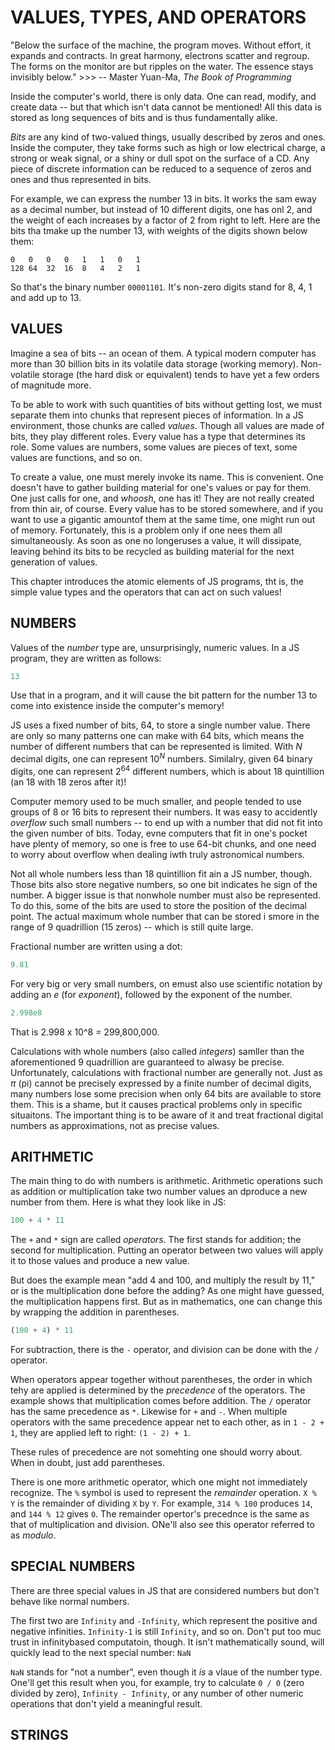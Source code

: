 # VALUES, TYPES, AND OPERATORS

"Below the surface of the machine, the program moves. Without effort, it expands
and contracts. In great harmony, electrons scatter and regroup. The forms on the
monitor are but ripples on the water. The essence stays invisibly below." >>>
-- Master Yuan-Ma, _The Book of Programming_

Inside the computer's world, there is only data. One can read, modify, and 
create data -- but that which isn't data cannot be mentioned! All this data
is stored as long sequences of bits and is thus fundamentally alike.

_Bits_ are any kind of two-valued things, usually described by zeros and ones.
Inside the computer, they take forms such as high or low electrical charge, a 
strong or weak signal, or a shiny or dull spot on the surface of a CD. Any piece
of discrete information can be reduced to a sequence of zeros and ones and thus
represented in bits.

For example, we can express the number 13 in bits. It works the sam eway as a
decimal number, but instead of 10 different digits, one has onl 2, and the
weight of each increases by a factor of 2 from right to left. Here are the
bits tha tmake up the number 13, with weights of the digits shown below them:

```
0   0   0   0   1   1   0   1
128 64  32  16  8   4   2   1
```

So that's the binary number `00001101`. It's non-zero digits stand for 8,
4, 1 and add up to 13.

## VALUES

Imagine a sea of bits -- an ocean of them. A typical modern computer has more
than 30 billion bits in its volatile data storage (working memory). Non-volatile
storage (the hard disk or equivalent) tends to have yet a few orders of magnitude
more.

To be able to work with such quantities of bits without getting lost, we must 
separate them into chunks that represent pieces of information. In a JS 
environment, those chunks are called _values_. Though all values are made of
bits, they play different roles. Every value has a type that determines its 
role. Some values are numbers, some values are pieces of text, some values are 
functions, and so on.

To create a value, one must merely invoke its name. This is convenient. One
doesn't have to gather building material for one's values or pay for them. One
just calls for one, and _whoosh_, one has it! They are not really created from 
thin air, of course. Every value has to be stored somewhere, and if you want to 
use a gigantic amountof them at the same time, one might run out of memory. 
Fortunately, this is a problem only if one nees them all simultaneously. As
soon as one no longeruses a value, it will dissipate, leaving behind its bits
to be recycled as building material for the next generation of values. 

This chapter introduces the atomic elements of JS programs, tht is, the simple
value types and the operators that can act on such values!

## NUMBERS

Values of the _number_ type are, unsurprisingly, numeric values. In a JS
program, they are written as follows:

```js
13
```

Use that in a program, and it will cause the bit pattern for the number 13
to come into existence inside the computer's memory!

JS uses a fixed number of bits, 64, to store a single number value. There 
are only so many patterns one can make with 64 bits, which means the 
number of different numbers that can be represented is limited. With _N_
decimal digits, one can represent $10^N$ numbers. Similalry, given 64
binary digits, one can represent $2^{64}$ different numbers, which is about
18 quintillion (an 18 with 18 zeros after it)!

Computer memory used to be much smaller, and people tended to use groups of
8 or 16 bits to represent their numbers. It was easy to accidently _overflow_
such small numbers -- to end up with a number that did not fit into the given
number of bits. Today, evne computers that fit in one's pocket have plenty of
memory, so one is free to use 64-bit chunks, and one need to worry about 
overflow when dealing iwth truly astronomical numbers.

Not all whole numbers less than 18 quintillion fit ain a JS number, though.
Those bits also store negative numbers, so one bit indicates he sign of the
number. A bigger issue is that nonwhole number must also be represented. To
do this, some of the bits are used to store the position of the decimal 
point. The actual maximum whole number that can be stored i smore in the
range of 9 quadrillion (15 zeros) -- which is still quite large.

Fractional number are written using a dot:

```js
9.81
```

For very big or very small numbers, on emust also use scientific notation by
adding an _e_ (for _exponent_), followed by the exponent of the number.

```js
2.998e8
```

That is 2.998 x 10^8 = 299,800,000.

Calculations with whole numbers (also called _integers_) samller than the
aforementioned 9 quadrillion are guaranteed to alwasy be precise. Unfortunately,
calculations with fractional number are generally not. Just as $\pi$ (pi) 
cannot be precisely expressed by a finite number of decimal digits, many
numbers lose some precision when only 64 bits are available to store them. 
This is a shame, but it causes practical problems only in specific situaitons.
The important thing is to be aware of it and treat fractional digital numbers
as approximations, not as precise values.

## ARITHMETIC

The main thing to do with numbers is arithmetic. Arithmetic operations such as
addition or multiplication take two number values an dproduce a new number 
from them. Here is what they look like in JS:

```js
100 + 4 * 11
```

The `+` and `*` sign are called _operators_. The first stands for addition;
the second for multiplication. Putting an operator between two values will 
apply it to those values and produce a new value.

But does the example mean "add 4 and 100, and multiply the result by 11,"
or is the multiplication done before the adding? As one might have guessed,
the multiplication happens first. But as in mathematics, one can change this
by wrapping the addition in parentheses.

```js
(100 + 4) * 11
```

For subtraction, there is the `-` operator, and division can be done with the
`/` operator.

When operators appear together without parentheses, the order in which tehy are
applied is determined by the _precedence_ of the operators. The example shows that
multiplication comes before addition. The `/` operator has the same precedence as 
`*`. Likewise for `+` and `-`. When multiple operators with the same precedence 
appear net to each other, as in `1 - 2 + 1`, they are applied left to right:
`(1 - 2) + 1`.

These rules of precedence are not somehting one should worry about. When in doubt, 
just add parentheses. 

There is one more arithmetic operator, which one might not immediately recognize.
The `%` symbol is used to represent the _remainder_ operation. `X % Y` is the
remainder of dividing `X` by `Y`.  For example, `314 % 100` produces `14`, and
`144 % 12` gives `0`. The remainder opertor's precednce is the same as that of
multiplication and division. ONe'll also see this operator referred to as 
_modulo_.

## SPECIAL NUMBERS

There are three special values in JS that are considered numbers but don't behave
like normal numbers.

The first two are `Infinity` and `-Infinity`, which represent the positive and
negative infinities. `Infinity-1` is still `Infinity`, and so on. Don't put too
muc trust in infinitybased computatoin, though.  It isn't mathematically sound, 
will quickly lead to the next special number: `NaN`

`NaN` stands for "not a number", even though it _is_ a vlaue of the number type.
One'll get this result when you, for example, try to calculate `0 / 0` (zero
divided by zero), `Infinity - Infinity`, or any number of other numeric 
operations that don't yield a meaningful result. 

## STRINGS

<!-- HERE -- Strings!++++ -->